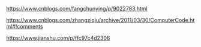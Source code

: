 https://www.cnblogs.com/fangchunying/p/9022783.html

https://www.cnblogs.com/zhangziqiu/archive/2011/03/30/ComputerCode.html#!comments

https://www.jianshu.com/p/ffc97c4d2306